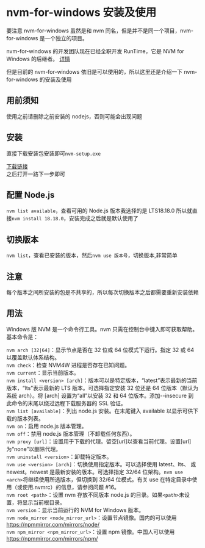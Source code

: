 # nvm-for-windows 安装及使用

要注意 nvm-for-windows 虽然是和 nvm 同名，但是并不是同一个项目，nvm-for-windows 是一个独立的项目。

nvm-for-windows 的开发团队现在已经全职开发 RunTime，它是 NVM for Windows 的后继者。
[详情](https://github.com/coreybutler/nvm-windows/wiki/Runtime)

但是目前的 nvm-for-windows 依旧是可以使用的，所以这里还是介绍一下 nvm-for-windows 的安装及使用

## 用前须知

使用之前请删除之前安装的 nodejs，否则可能会出现问题

## 安装

直接下载安装包安装即可`nvm-setup.exe`

[下载链接](https://github.com/coreybutler/nvm-windows/releases)  
之后打开一路下一步即可

## 配置 Node.js

`nvm list available`，查看可用的 Node.js 版本我选择的是 LTS18.18.0
所以就直接`nvm install 18.18.0`，安装完成之后就是默认使用了

## 切换版本

`nvm list`，查看已安装的版本，然后`nvm use 版本号`，切换版本,非常简单

## 注意

每个版本之间所安装的包是不共享的，所以每次切换版本之后都需要重新安装依赖

## 用法

Windows 版 NVM 是一个命令行工具。nvm 只需在控制台中键入即可获取帮助。基本命令是：

`nvm arch [32|64]`：显示节点是否在 32 位或 64 位模式下运行。指定 32 或 64 以覆盖默认体系结构。  
`nvm check`：检查 NVM4W 进程是否存在已知问题。  
`nvm current`：显示当前版本。  
`nvm install <version> [arch]`：版本可以是特定版本，“latest”表示最新的当前版本，“lts”表示最新的 LTS 版本。可选择指定安装 32 位还是 64 位版本（默认为系统 arch）。将 [arch] 设置为“all”以安装 32 和 64 位版本。添加--insecure 到此命令的末尾以绕过远程下载服务器的 SSL 验证。  
`nvm list [available]`：列出 node.js 安装。在末尾键入 available 以显示可供下载的版本列表。  
`nvm on`：启用 node.js 版本管理。  
`nvm off`：禁用 node.js 版本管理（不卸载任何东西）。  
`nvm proxy [url]`：设置用于下载的代理。留空[url]以查看当前代理。设置[url]为“none”以删除代理。  
`nvm uninstall <version>`：卸载特定版本。  
`nvm use <version> [arch]`：切换使用指定版本。可以选择使用 latest、lts、 或 newest。newest 是最新安装的版本。可选择指定 32/64 位架构。`nvm use <arch>`将继续使用所选版本，但切换到 32/64 位模式。有关 use 在特定目录中使用（或使用.nvmrc）的信息，请参阅问题 #16。  
`nvm root <path>`：设置 nvm 存放不同版本 node.js 的目录。如果`<path>`未设置，将显示当前根目录。  
`nvm version`：显示当前运行的 NVM for Windows 版本。  
`nvm node_mirror <node_mirror_url>`：设置节点镜像。国内的可以使用<https://npmmirror.com/mirrors/node/>  
`nvm npm_mirror <npm_mirror_url>`：设置 npm 镜像。中国人可以使用<https://npmmirror.com/mirrors/npm/>

